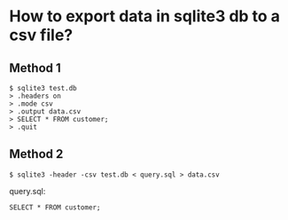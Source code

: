 # How to export data in sqlite3 db to a csv file?

## Method 1
```
$ sqlite3 test.db
> .headers on
> .mode csv
> .output data.csv
> SELECT * FROM customer;
> .quit
```

## Method 2
```
$ sqlite3 -header -csv test.db < query.sql > data.csv
```

query.sql:
```
SELECT * FROM customer;
```
